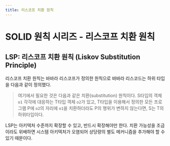 ```yaml
---
title: 리스코프 치환 원칙
---
```

# SOLID 원칙 시리즈 - 리스코프 치환 원칙

## LSP: 리스코프 치환 원칙 (Liskov Substitution Principle)
리스코프 치환 원칙는 바바라 리스코프가 정의한 원칙으로 바바라 리스코드는 하위 타입을 다음과 같이 정의했다.

> 여기에서 필요한 것은 다음과 같은 치환(substitution) 원칙이다. S타입의 객체 `o1` 각각에 대응하는 T타입 객체 `o2`가 있고, T타입을 이용해서 정의한 모든 프로그램 P에 `o2`의 자리에 `o1`을 치환하더라도 P의 행위가 변하지 않는다면, S는 T의 하위타입이다.

LSP는 아키텍처 수준까지 확장할 수 있고, 반드시 확장해야만 한다. 치환 가능성을 조금이라도 위배하면 시스템 아키텍처가 오염되어 상당량의 별도 메커니즘을 추가해야 할 수 있기 때문이다.